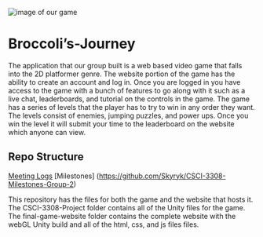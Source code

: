 ![image of our game](https://github.com/Skyryk/CSCI-3308-Project-Group-2/blob/Asended_Master/gameimg1.png)
# Broccoli’s-Journey
The application that our group built is a web based video game that falls into the 2D platformer genre. The website portion of the game has the ability to create an account and log in. Once you are logged in you have access to the game with a bunch of features to go along with it such as a live chat, leaderboards, and tutorial on the controls in the game. The game has a series of levels that the player has to try to win in any order they want. The levels consist of enemies, jumping puzzles, and power ups. Once you win the level it will submit your time to the leaderboard on the website which anyone can view.

## Repo Structure
[Meeting Logs](https://github.com/Skyryk/CSCI-3308-Meeting-Logs-Group-2)
[Milestones] (https://github.com/Skyryk/CSCI-3308-Milestones-Group-2)

This repository has the files for both the game and the website that hosts it. The CSCI-3308-Project folder contains all of the Unity files for the game. The final-game-website folder contains the complete website with the webGL Unity build and all of the html, css, and js files files. 
